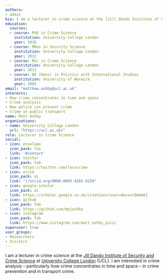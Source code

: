 ```yaml
---
authors:
- admin
bio: I am a lecturer in crime science at the [Jill Dando Institute of Security and Crime Science](https://ucl.ac.uk/jill-dando-institute/") at [University College London](https://ucl.ac.uk/) (UCL). I am interested in crime analysis – particularly how crime concentrates in time and space – in crime prevention and in transport crime.
education:
  courses:
  - course: PhD in Crime Science
    institution: University College London
    year: 2016
  - course: MRes in Security Science
    institution: University College London
    year: 2012
  - course: MSc in Crime Science
    institution: University College London
    year: 2011
  - course: BA (Hons) in Politics with International Studies
    institution: University of Warwick
    year: 2003
email: "matthew.ashby@ucl.ac.uk"
interests:
- How crime concentrates in time and space
- Crime analysis
- How police can prevent crime
- Crime on public transport
name: Matt Ashby
organizations:
- name: University College London
  url: "https://ucl.ac.uk/"
role: Lecturer in Crime Science
social:
- icon: envelope
  icon_pack: fas
  link: '#contact'
- icon: twitter
  icon_pack: fab
  link: https://twitter.com/lesscrime
- icon: orcid
  icon_pack: ai
  link: "//orcid.org/0000-0003-4201-9239"
- icon: google-scholar
  icon_pack: ai
  link: https://scholar.google.co.uk/citations?user=dwcesrQAAAAJ
- icon: github
  icon_pack: fab
  link: https://github.com/mpjashby
- icon: instagram
  icon_pack: fab
  link: https://www.instagram.com/matt_ashby_pics/
superuser: true
user_groups:
- Researchers
- Visitors
---
```


I am a lecturer in crime science at the [Jill Dando Institute of Security and Crime Science](https://ucl.ac.uk/jill-dando-institute/") at [University College London](https://ucl.ac.uk/) (UCL). I am interested in crime analysis – particularly how crime concentrates in time and space – in crime prevention and in transport crime.